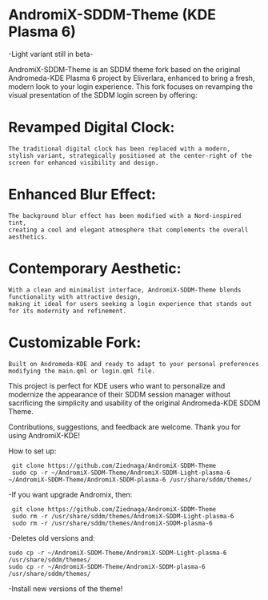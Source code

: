 # AndromiX-SDDM-Theme (KDE Plasma 6)

-Light variant still in beta-

AndromiX-SDDM-Theme is an SDDM theme fork based on the original Andromeda-KDE Plasma 6 project by Eliverlara, enhanced to bring a fresh, modern look to your login experience. This fork focuses on revamping the visual presentation of the SDDM login screen by offering:

# Revamped Digital Clock:
    
    The traditional digital clock has been replaced with a modern, 
    stylish variant, strategically positioned at the center-right of the screen for enhanced visibility and design.

# Enhanced Blur Effect:
    
    The background blur effect has been modified with a Nord-inspired tint, 
    creating a cool and elegant atmosphere that complements the overall aesthetics.

# Contemporary Aesthetic:
    
    With a clean and minimalist interface, AndromiX-SDDM-Theme blends functionality with attractive design, 
    making it ideal for users seeking a login experience that stands out for its modernity and refinement.

# Customizable Fork: 
    Built on Andromeda-KDE and ready to adapt to your personal preferences 
    modifying the main.qml or login.qml file.

This project is perfect for KDE users who want to personalize and modernize the appearance of their SDDM session manager without sacrificing the simplicity and usability of the original Andromeda-KDE SDDM Theme.

Contributions, suggestions, and feedback are welcome. Thank you for using AndromiX-KDE!

How to set up:

     git clone https://github.com/Ziednaga/AndromiX-SDDM-Theme
     sudo cp -r ~/AndromiX-SDDM-Theme/AndromiX-SDDM-Light-plasma-6 ~/AndromiX-SDDM-Theme/AndromiX-SDDM-plasma-6 /usr/share/sddm/themes/

-If you want upgrade Andromix, then: 

     git clone https://github.com/Ziednaga/AndromiX-SDDM-Theme
     sudo rm -r /usr/share/sddm/themes/AndromiX-SDDM-Light-plasma-6
     sudo rm -r /usr/share/sddm/themes/AndromiX-SDDM-plasma-6

-Deletes old versions and:

    sudo cp -r ~/AndromiX-SDDM-Theme/AndromiX-SDDM-Light-plasma-6 /usr/share/sddm/themes/
    sudo cp -r ~/AndromiX-SDDM-Theme/AndromiX-SDDM-plasma-6 /usr/share/sddm/themes/

-Install new versions of the theme!


